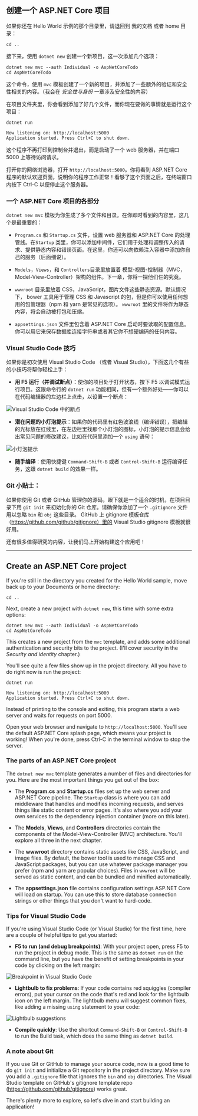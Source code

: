 ## 创建一个 ASP.NET Core 项目

如果你还在 Hello World 示例的那个目录里，请退回到 我的文档 或者 home 目录：

```shell
cd ..
```

接下来，使用 `dotnet new` 创建一个新项目，这一次添加几个选项：

```shell
dotnet new mvc --auth Individual -o AspNetCoreTodo
cd AspNetCoreTodo
```

这个命令，使用 `mvc` 模板创建了一个新的项目，并添加了一些额外的验证和安全性相关的内容。（我会在 *安全性与身份* 一章涉及安全性的内容）

在项目文件夹里，你会看到添加了好几个文件，而你现在要做的事情就是运行这个项目：

```shell
dotnet run

Now listening on: http://localhost:5000
Application started. Press Ctrl+C to shut down.
```

这个程序不再打印到控制台并退出，而是启动了一个 web 服务器，并在端口 5000 上等待访问请求。

打开你的网络浏览器，打开 `http://localhost:5000`。你将看到 ASP.NET Core 程序的默认欢迎页面，说明你的程序工作正常！看够了这个页面之后，在终端窗口内按下 Ctrl-C 以便停止这个服务器。

### 一个 ASP.NET Core 项目的各部分

`dotnet new mvc` 模板为你生成了多个文件和目录。在你即时看到的内容里，这几个是最重要的：

* `Program.cs` 和 `Startup.cs` 文件，设置 web 服务器和 ASP.NET Core 的处理管线。在`Startup` 类里，你可以添加中间件，它们用于处理和调整传入的请求、提供静态内容和错误页面。在这里，你还可以向依赖注入容器中添加你自己的服务（后面细说）。

* `Models`，`Views`，和 `Controllers`目录里放置着 模型-视图-控制器（MVC，Model-View-Controller）架构的组件。下一章，你将一探他们仨的究竟。

* `wwwroot` 目录里放着 CSS，JavaScript，图片文件这些静态资源。默认情况下， bower 工具用于管理 CSS 和 Javascript 的包，但是你可以使用任何想用的包管理器（npm 和 yarn 是常见的选项）。 `wwwroot` 里的文件将作为静态内容，将会自动被打包和压缩。

* `appsettings.json` 文件里包含着 ASP.NET Core 启动时要读取的配置信息。你可以用它来保存数据库连接字符串或者其它你不想硬编码的任何内容。

### Visual Studio Code 技巧

如果你是初次使用 Visual Studio Code （或者 Visual Studio），下面这几个有益的小技巧将帮你轻松上手：

* **用 F5 运行（并调试断点）**：使你的项目处于打开状态，按下 F5 以调试模式运行项目。这跟命令行的 `dotnet run` 功能相同，但有一个额外好处——你可以在代码编辑器的左边栏上点击，以设置一个断点：

![Visual Studio Code 中的断点](breakpoint.png)

* **潜在问题的小灯泡提示**：如果你的代码里有红色波浪线（编译错误），把编辑的光标放在红线里，在左边栏里找那个小灯泡的图标，小灯泡的提示信息会给出常见问题的修改建议，比如在代码里添加一个 `using` 语句：

![小灯泡提示](lightbulb.png)

* **随手编译**：使用快捷键 `Command-Shift-B` 或者 `Control-Shift-B` 运行编译任务，这跟 `dotnet build` 的效果一样。

### Git 小贴士：

如果你使用 Git 或者 GitHub 管理你的源码，眼下就是一个适合的时机，在项目目录下用 `git init` 来初始化你的 Git 仓库。请确保你添加了一个 `.gitignore` 文件用以忽略 `bin` 和 `obj` 这些目录。 GitHub 上 gitignore 模板仓库（https://github.com/github/gitignore）里的 Visual Studio gitignore 模板就很好用。

还有很多值得研究的内容，让我们马上开始构建这个应用吧！

---

## Create an ASP.NET Core project
If you're still in the directory you created for the Hello World sample, move back up to your Documents or home directory:

```
cd ..
```

Next, create a new project with `dotnet new`, this time with some extra options:

```
dotnet new mvc --auth Individual -o AspNetCoreTodo
cd AspNetCoreTodo
```

This creates a new project from the `mvc` template, and adds some additional authentication and security bits to the project. (I'll cover security in the *Security and identity* chapter.)

You'll see quite a few files show up in the project directory. All you have to do right now is run the project:

```
dotnet run

Now listening on: http://localhost:5000
Application started. Press Ctrl+C to shut down.
```

Instead of printing to the console and exiting, this program starts a web server and waits for requests on port 5000.

Open your web browser and navigate to `http://localhost:5000`. You'll see the default ASP.NET Core splash page, which means your project is working! When you're done, press Ctrl-C in the terminal window to stop the server.

### The parts of an ASP.NET Core project
The `dotnet new mvc` template generates a number of files and directories for you. Here are the most important things you get out of the box:

* The **Program.cs** and **Startup.cs** files set up the web server and ASP.NET Core pipeline. The `Startup` class is where you can add middleware that handles and modifies incoming requests, and serves things like static content or error pages. It's also where you add your own services to the dependency injection container (more on this later).

* The **Models**, **Views**, and **Controllers** directories contain the components of the Model-View-Controller (MVC) architecture. You'll explore all three in the next chapter.

* The **wwwroot** directory contains static assets like CSS, JavaScript, and image files. By default, the bower tool is used to manage CSS and JavaScript packages, but you can use whatever package manager you prefer (npm and yarn are popular choices). Files in `wwwroot` will be served as static content, and can be bundled and minified automatically.

* The **appsettings.json** file contains configuration settings ASP.NET Core will load on startup. You can use this to store database connection strings or other things that you don't want to hard-code.

### Tips for Visual Studio Code

If you're using Visual Studio Code (or Visual Studio) for the first time, here are a couple of helpful tips to get you started:

* **F5 to run (and debug breakpoints)**: With your project open, press F5 to run the project in debug mode. This is the same as `dotnet run` on the command line, but you have the benefit of setting breakpoints in your code by clicking on the left margin:

![Breakpoint in Visual Studio Code](breakpoint.png)

* **Lightbulb to fix problems**: If your code contains red squiggles (compiler errors), put your cursor on the code that's red and look for the lightbulb icon on the left margin. The lightbulb menu will suggest common fixes, like adding a missing `using` statement to your code:

![Lightbulb suggestions](lightbulb.png)

* **Compile quickly**: Use the shortcut `Command-Shift-B` or `Control-Shift-B` to run the Build task, which does the same thing as `dotnet build`.

### A note about Git

If you use Git or GitHub to manage your source code, now is a good time to do `git init` and initialize a Git repository in the project directory. Make sure you add a `.gitignore` file that ignores the `bin` and `obj` directories. The Visual Studio template on GitHub's gitignore template repo (https://github.com/github/gitignore) works great.

There's plenty more to explore, so let's dive in and start building an application!
